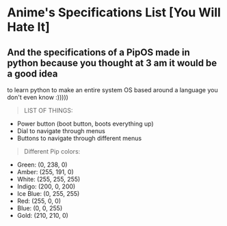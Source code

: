 # Anime's Specifications List [You Will Hate It]
## And the specifications of a PipOS made in python because you thought at 3 am it would be a good idea
to learn python to make an entire system OS based around a language you don't even know :)))))

> LIST OF THINGS:
- Power button (boot button, boots everything up)
- Dial to navigate through menus
- Buttons to navigate through different menus


> Different Pip colors:
- Green: (0, 238, 0)
- Amber: (255, 191, 0)
- White: (255, 255, 255)
- Indigo: (200, 0, 200)
- Ice Blue: (0, 255, 255)
- Red: (255, 0, 0)
- Blue: (0, 0, 255)
- Gold: (210, 210, 0)